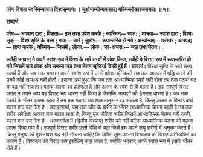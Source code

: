 **परेण विशता स्वस्मिन्मात्रया विश्वसृग्गण: ।** **चुक्षोभान्योन्यमासाद्य यस्मिन्लोकाश्चराचरा: ॥ ५॥** 

**शब्दार्थ** 

**परेण—** **भगवान् द्वारा** **; विशता—** **इस तरह प्रवेश करके** **; स्वस्मिन्—** **स्वत:** **; मात्रया—** **स्वांश द्वारा** **; विश्व-सृक्—** **विश्व सृष्टि के** **तत्त्व** **; गण:—** **सारे** **; चुक्षोभ—** **रूपान्तरित हो गये** **; अन्योन्यम्—** **परस्पर** **; आसाद्य—** **प्राप्त करके** **; यस्मिन्—** **जिसमें** **; लोका:—** **लोक** **; चर-अचरा:—** **जड़ तथा चेतन।** **.** 

**ज्योंही भगवान् ने अपने स्वांश रूप में विश्व के सारे तत्त्वों में प्रवेश किया, त्योंही वे विराट** **रूप में रूपान्तरित हो गये जिसमें सारे लोक और समस्त जड़ तथा चेतन सृष्टियाँ टिकी हुई हैं।** **तात्पर्य :** विराट सृष्टि के सारे तत्त्व पदार्थ हैं और जब तक भगवान् अपने स्वांश रूप में उनमें प्रवेश नहीं करते तब तक आकार में वृद्धि करने की उनमें कोई सामथ्र्य नहीं होती। इसका अर्थ हुआ कि जब तक आध्यात्मिक स्पर्श नहीं होता तब तक पदार्थ घट या बढ़ नहीं सकता। पदार्थ आत्मा का प्रतिफल है और आत्मा के स्पर्श से ही बढ़ता है। इस सश्पूर्ण विराट जगत ने अपने आप यह विराट रूप धारण नहीं किया है जैसाकि अल्पज्ञों की $गलत धारणा है। जब तक पदार्थ के भीतर आत्मा रहता है तब तक पदार्थ आवश्यकतानुसार बढ़ सकता है, किन्तु आत्मा के बिना पदार्थ बढऩा बन्द कर देता है। उदाहरणार्थ, जब तक जीव के शरीर के भीतर आध्यात्मिक चेतना रहती है तब तक शरीर अपेक्षित आकार तक बढ़ता रहता है, किन्तु मृत भौतिक शरीर जिसमें आध्याति्मक चेतना नहीं रहती, बढऩा बन्द कर देता है। *भगवद्गीता* में (द्वितीय अध्याय) शरीर को नहीं बल्कि आध्यात्मिक चेतना को महत्त्व प्रदान किया गया है। सश्पूर्ण विराट शरीर उसी विधि से बढ़ा जिसे हम अपने लघु शरीरों में अनुभव करते हैं। किन्तु मनुष्य को मूर्खतावश यह नहीं सोचना चाहिए कि व्यष्टि सूक्ष्म आत्मा विश्वरूप की विराट अभिव्यक्ति का कारण है। विश्वरूप को विराट रूप इसीलिए कहा जाता है, क्योंकि भगवान् अपने स्वांश रूप में इसके भीतर होते हैं।  